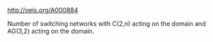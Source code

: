 http://oeis.org/A000884

Number of switching networks with C(2,n) acting on the domain and AG(3,2) acting on the domain.

